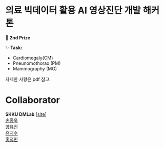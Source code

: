 # 의료 빅데이터 활용 AI 영상진단 개발 해커톤

🥈 **2nd Prize** 

:sparkles: **Task:**
- Cardiomegaly(CM)
- Pneunomothorax (PM)
- Mammography (MG)

자세한 사항은 pdf 참고.

# Collaborator
**SKKU DMLab** \[[site](<https://sites.google.com/view/skkudm/>)\]  
[손종욱](<https://github.com/jwson0308/>)  
[양유진](<https://github.com/cneyang/>)  
[유지수](<https://github.com/jis-u71/>)  
[홍정민](<https://github.com/Hong-Jeongmin/>)  
